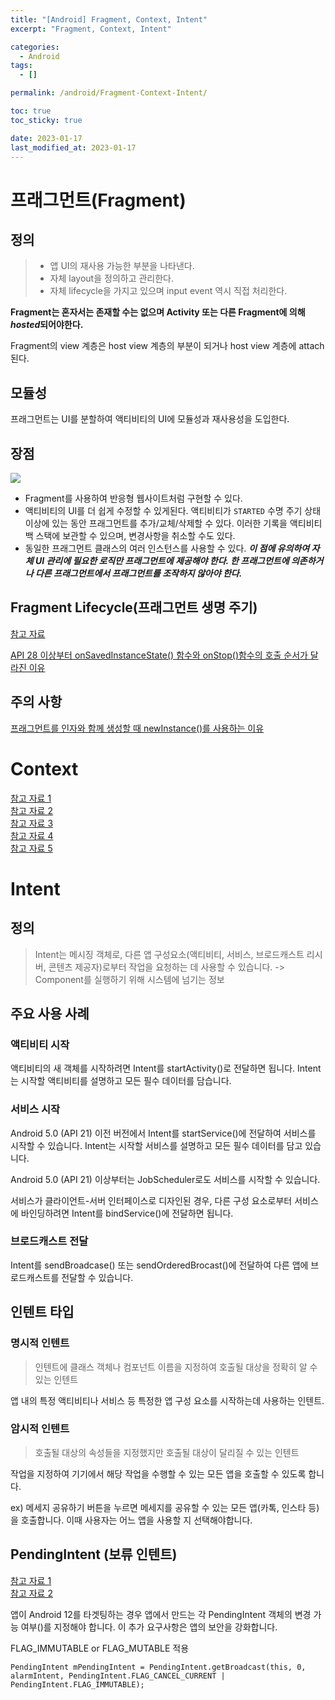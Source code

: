 ```yaml
---
title: "[Android] Fragment, Context, Intent"
excerpt: "Fragment, Context, Intent"

categories:
  - Android
tags:
  - []

permalink: /android/Fragment-Context-Intent/

toc: true
toc_sticky: true

date: 2023-01-17
last_modified_at: 2023-01-17
---
```

# 프래그먼트(Fragment)
## 정의
> * 앱 UI의 재사용 가능한 부분을 나타낸다.   
> * 자체 layout을 정의하고 관리한다.
> * 자체 lifecycle을 가지고 있으며 input event 역시 직접 처리한다.   

**Fragment는 혼자서는 존재할 수는 없으며 Activity 또는 다른 Fragment에 의해 *hosted*되어야한다.**   

Fragment의 view 계층은 host view 계층의 부분이 되거나 host view 계층에 attach 된다.   

## 모듈성
프래그먼트는 UI를 분할하여 액티비티의 UI에 모듈성과 재사용성을 도입한다.    

## 장점
![](https://developer.android.com/static/images/guide/fragments/fragment-screen-sizes.png)   
* Fragment를 사용하여 반응형 웹사이트처럼 구현할 수 있다.   
* 액티비티의 UI를 더 쉽게 수정할 수 있게된다. 액티비티가 `STARTED` 수명 주기 상태 이상에 있는 동안 프래그먼트를 추가/교체/삭제할 수 있다. 이러한 기록을 액티비티 백 스택에 보관할 수 있으며, 변경사항을 취소할 수도 있다.   
* 동일한 프래그먼트 클래스의 여러 인스턴스를 사용할 수 있다. ***이 점에 유의하여 자체 UI 관리에 필요한 로직만 프래그먼트에 제공해야 한다. 한 프래그먼트에 의존하거나 다른 프래그먼트에서 프래그먼트를 조작하지 않아야 한다.***

## Fragment Lifecycle(프래그먼트 생명 주기)
[참고 자료](https://readystory.tistory.com/199)      

[API 28 이상부터 onSavedInstanceState() 함수와 onStop()함수의 호출 순서가 달라진 이유](https://stackoverflow.com/questions/73363275/what-are-the-reasons-behind-the-change-in-the-order-of-onsaveinstancestate-and-o)   

## 주의 사항
[프래그먼트를 인자와 함께 생성할 때 newInstance()를 사용하는 이유](https://black-jin0427.tistory.com/250)

# Context
[참고 자료 1](https://hee96-story.tistory.com/68)   
[참고 자료 2](https://www.charlezz.com/?p=1080)   
[참고 자료 3](https://amitshekhar.me/blog/context-in-android-application)   
[참고 자료 4](https://roomedia.tistory.com/entry/Android-Context%EB%9E%80-%EB%AC%B4%EC%97%87%EC%9D%BC%EA%B9%8C)   
[참고 자료 5](https://velog.io/@sery270/%EC%95%88%EB%93%9C%EB%A1%9C%EC%9D%B4%EB%93%9C-Context)  

# Intent
## 정의
> Intent는 메시징 객체로, 다른 앱 구성요소(액티비티, 서비스, 브로드캐스트 리시버, 콘텐츠 제공자)로부터 작업을 요청하는 데 사용할 수 있습니다. -> Component를 실행하기 위해 시스템에 넘기는 정보

## 주요 사용 사례
### 액티비티 시작
액티비티의 새 객체를 시작하려면 Intent를 startActivity()로 전달하면 됩니다. Intent는 시작할 액티비티를 설명하고 모든 필수 데이터를 담습니다.

### 서비스 시작
Android 5.0 (API 21) 이전 버전에서 Intent를 startService()에 전달하여 서비스를 시작할 수 있습니다. Intent는 시작할 서비스를 설명하고 모든 필수 데이터를 담고 있습니다.   

Android 5.0 (API 21) 이상부터는 JobScheduler로도 서비스를 시작할 수 있습니다.   

서비스가 클라이언트-서버 인터페이스로 디자인된 경우, 다른 구성 요소로부터 서비스에 바인딩하려면 Intent를 bindService()에 전달하면 됩니다.

### 브로드캐스트 전달
Intent를 sendBroadcase() 또는 sendOrderedBrocast()에 전달하여 다른 앱에 브로드캐스트를 전달할 수 있습니다.   

## 인텐트 타입
### 명시적 인텐트
> 인텐트에 클래스 객체나 컴포넌트 이름을 지정하여 호출될 대상을 정확히 알 수 있는 인텐트   

앱 내의 특정 액티비티나 서비스 등 특정한 앱 구성 요소를 시작하는데 사용하는 인텐트. 

### 암시적 인텐트
> 호출될 대상의 속성들을 지정했지만 호출될 대상이 달리질 수 있는 인텐트   

작업을 지정하여 기기에서 해당 작업을 수행할 수 있는 모든 앱을 호출할 수 있도록 합니다.

ex) 메세지 공유하기 버튼을 누르면 메세지를 공유할 수 있는 모든 앱(카톡, 인스타 등)을 호출합니다. 이때 사용자는 어느 앱을 사용할 지 선택해야합니다.   

## PendingIntent (보류 인텐트)
[참고 자료 1](https://velog.io/@haero_kim/Android-PendingIntent-%EA%B0%9C%EB%85%90-%EC%9D%B5%ED%9E%88%EA%B8%B0)   
[참고 자료 2](https://bb-library.tistory.com/267)

앱이 Android 12를 타겟팅하는 경우 앱에서 만드는 각 PendingIntent 객체의 변경 가능 여부()를 지정해야 합니다. 이 추가 요구사항은 앱의 보안을 강화합니다.   

FLAG_IMMUTABLE or FLAG_MUTABLE 적용
```
PendingIntent mPendingIntent = PendingIntent.getBroadcast(this, 0, alarmIntent, PendingIntent.FLAG_CANCEL_CURRENT | PendingIntent.FLAG_IMMUTABLE);
```